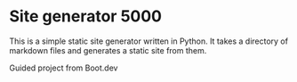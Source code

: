 # Site generator 5000

This is a simple static site generator written in Python. It takes a directory of markdown files and generates a static site from them.

Guided project from Boot.dev
